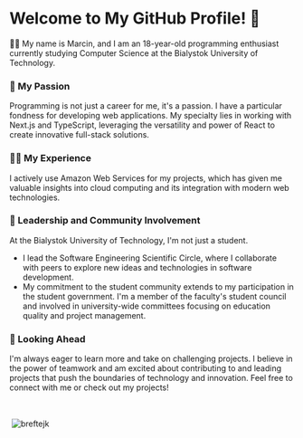 # Welcome to My GitHub Profile! 👋

👨‍💻 My name is Marcin, and I am an 18-year-old programming enthusiast currently studying Computer Science at the Bialystok University of Technology.

### 🤩 My Passion

Programming is not just a career for me, it's a passion. I have a particular fondness for developing web applications. My specialty lies in working with Next.js and TypeScript, leveraging the versatility and power of React to create innovative full-stack solutions.

### 👨‍💻 My Experience

I actively use Amazon Web Services for my projects, which has given me valuable insights into cloud computing and its integration with modern web technologies.

### 👥 Leadership and Community Involvement

At the Bialystok University of Technology, I'm not just a student. 

- I lead the Software Engineering Scientific Circle, where I collaborate with peers to explore new ideas and technologies in software development.
- My commitment to the student community extends to my participation in the student government. I'm a member of the faculty's student council and involved in university-wide committees focusing on education quality and project management.

### 👀 Looking Ahead

I'm always eager to learn more and take on challenging projects. I believe in the power of teamwork and am excited about contributing to and leading projects that push the boundaries of technology and innovation.
Feel free to connect with me or check out my projects!

<br/>

<p>&nbsp;<img align="center" src="https://github-readme-stats.vercel.app/api?username=breftejk&show_icons=true&locale=en&count_private=true&hide=stars&theme=github_dark" alt="breftejk" /></p>
